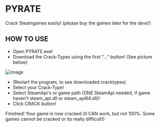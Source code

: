 # PYRATE
Crack Steamgames easily! (please buy the games later for the devs!)

## HOW TO USE
- Open PYRATE.exe!
- Download the Crack-Types using the first "..." button! (See picture below)

![image](https://user-images.githubusercontent.com/78412852/161788182-6e1e49a9-9783-412f-8859-578ed5f583f1.png)
- (Restart the program, to see downloaded cracktypes)
- Select your Crack-Type!
- Select SteamApi's or game path (ONE SteamApi needed, if game haven't steam_api.dll or steam_api64.dll)!
- Click CRACK button!

Finished! Your game is now cracked (it CAN work, but not 100%. Some games cannot be cracked or its really difficult!)

